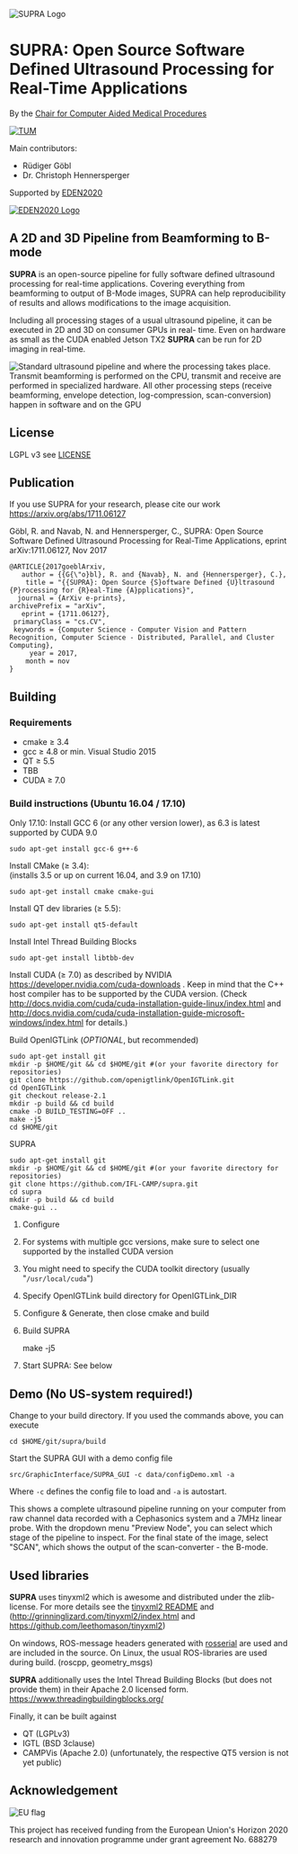 ![SUPRA Logo](http://campar.in.tum.de/files/goeblr/supra_logo_full_small.png "SUPRA Logo")

SUPRA: Open Source Software Defined Ultrasound Processing for Real-Time Applications
================

By the [Chair for Computer Aided Medical Procedures](http://campar.in.tum.de/)

[![TUM](http://campar.in.tum.de/files/goeblr/TUM_Web_Logo_blau.png "TUM Logo")](http://tum.de)

Main contributors: 

* R&uuml;diger G&ouml;bl
* Dr. Christoph Hennersperger

Supported by [EDEN2020](http://eden2020.eu)

[![EDEN2020 Logo](http://campar.in.tum.de/files/goeblr/EDEN2020_Logo_Small.jpg "EDEN2020 Logo")](http://eden2020.eu)


A 2D and 3D Pipeline from Beamforming to B-mode
----------------

**SUPRA** is an open-source pipeline for fully software 
defined ultrasound processing for real-time applications.
Covering everything from beamforming to output of B-Mode images, SUPRA
can help reproducibility of results and allows modifications to the image acquisition.

Including all processing stages of a usual ultrasound pipeline, it can be executed in 2D and 3D on consumer GPUs in real-
time. Even on hardware as small as the CUDA enabled Jetson TX2 **SUPRA** can be run for 2D imaging in real-time.

![Standard ultrasound pipeline and where the processing takes place. Transmit beamforming is performed on the CPU, transmit and receive are performed in specialized hardware. All other processing steps (receive beamforming, envelope detection, log-compression, scan-conversion) happen in software and on the GPU](http://campar.in.tum.de/files/goeblr/UsPipeline_small.png "Standard pipeline and where the processing takes place")

License
----------------
LGPL v3
see [LICENSE](LICENSE)

Publication
----------------
If you use SUPRA for your research, please cite our work
https://arxiv.org/abs/1711.06127

G&ouml;bl, R. and Navab, N. and Hennersperger, C., SUPRA: Open Source Software Defined Ultrasound Processing for Real-Time Applications, eprint arXiv:1711.06127, Nov 2017

	@ARTICLE{2017goeblArxiv,
	   author = {{G{\"o}bl}, R. and {Navab}, N. and {Hennersperger}, C.},
		title = "{{SUPRA}: Open Source {S}oftware Defined {U}ltrasound {P}rocessing for {R}eal-Time {A}pplications}",
	  journal = {ArXiv e-prints},
	archivePrefix = "arXiv",
	   eprint = {1711.06127},
	 primaryClass = "cs.CV",
	 keywords = {Computer Science - Computer Vision and Pattern Recognition, Computer Science - Distributed, Parallel, and Cluster Computing},
		 year = 2017,
		month = nov
	}

Building
----------------
### Requirements

* cmake &ge; 3.4
* gcc &ge; 4.8 or min. Visual Studio 2015
* QT &ge; 5.5
* TBB
* CUDA &ge; 7.0
	
	
### Build instructions (Ubuntu 16.04 / 17.10)

Only 17.10:
Install GCC 6 (or any other version lower), as 6.3 is latest supported by CUDA 9.0
	
	sudo apt-get install gcc-6 g++-6

Install CMake (&ge; 3.4):	
(installs 3.5 or up on current 16.04, and 3.9 on 17.10)

	sudo apt-get install cmake cmake-gui

Install QT dev libraries (&ge; 5.5):
	
	sudo apt-get install qt5-default

Install Intel Thread Building Blocks

	sudo apt-get install libtbb-dev

Install CUDA (&ge; 7.0) as described by NVIDIA https://developer.nvidia.com/cuda-downloads .
Keep in mind that the C++ host compiler has to be supported by the CUDA version.
(Check http://docs.nvidia.com/cuda/cuda-installation-guide-linux/index.html and http://docs.nvidia.com/cuda/cuda-installation-guide-microsoft-windows/index.html for details.)

Build OpenIGTLink (*OPTIONAL*, but recommended)

	sudo apt-get install git
	mkdir -p $HOME/git && cd $HOME/git #(or your favorite directory for repositories)
	git clone https://github.com/openigtlink/OpenIGTLink.git
	cd OpenIGTLink
	git checkout release-2.1
	mkdir -p build && cd build
	cmake -D BUILD_TESTING=OFF ..
	make -j5
	cd $HOME/git
	
SUPRA

	sudo apt-get install git
	mkdir -p $HOME/git && cd $HOME/git #(or your favorite directory for repositories)
	git clone https://github.com/IFL-CAMP/supra.git
	cd supra
	mkdir -p build && cd build
	cmake-gui ..
	
1. Configure
2. For systems with multiple gcc versions, make sure to select one supported by the installed CUDA version
3. You might need to specify the CUDA toolkit directory (usually "`/usr/local/cuda`")
4. Specify OpenIGTLink build directory for OpenIGTLink_DIR
5. Configure & Generate, then close cmake and build
6. Build SUPRA
	
	make -j5
	
7. Start SUPRA: See below
	
Demo (No US-system required!)
----------------

Change to your build directory. If you used the commands above, you can execute

	cd $HOME/git/supra/build

Start the SUPRA GUI with a demo config file

	src/GraphicInterface/SUPRA_GUI -c data/configDemo.xml -a
	
Where `-c` defines the config file to load and `-a` is autostart.

This shows a complete ultrasound pipeline running on your computer from raw channel data recorded with
a Cephasonics system and a 7MHz linear probe.
With the dropdown menu "Preview Node", you can select which stage of the pipeline to inspect.
For the final state of the image, select "SCAN", which shows the output of the scan-converter - the B-mode.
	
Used libraries
----------------

**SUPRA** uses tinyxml2 which is awesome and distributed under the zlib-license. For more details see the [tinyxml2 README](src/SupraLib/utilities/tinyxml2/readme.md) and (http://grinninglizard.com/tinyxml2/index.html and https://github.com/leethomason/tinyxml2)

On windows, ROS-message headers generated with [rosserial](http://wiki.ros.org/rosserial) are used and are included in the source.
On Linux, the usual ROS-libraries are used during build. (roscpp, geometry_msgs)

**SUPRA** additionally uses the Intel Thread Building Blocks (but does not provide them) in their Apache 2.0 licensed form. https://www.threadingbuildingblocks.org/

Finally, it can be built against
	
* QT (LGPLv3)
* IGTL (BSD 3clause)
* CAMPVis (Apache 2.0) (unfortunately, the respective QT5 version is not yet public)

Acknowledgement
----------------

![EU flag](http://campar.in.tum.de/files/goeblr/EUflag.png "EU flag")

This project has received funding from the European Union's Horizon 2020 research and innovation programme under grant agreement No. 688279
